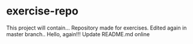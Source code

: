 # exercise-repo
This project will contain...
Repository made for exercises.
Edited again in master branch..
Hello, again!!!
Update README.md online
